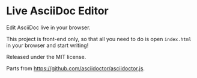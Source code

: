 # Live AsciiDoc Editor

Edit AsciiDoc live in your browser.

This project is front-end only, so that all you need to do is open `index.html`
in your browser and start writing!

Released under the MIT license.

Parts from <https://github.com/asciidoctor/asciidoctor.js>.

